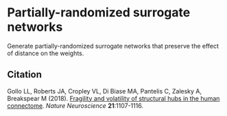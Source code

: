 # Partially-randomized surrogate networks

Generate partially-randomized surrogate networks that preserve the effect of distance on the weights.

## Citation
Gollo LL, Roberts JA, Cropley VL, Di Biase MA, Pantelis C, Zalesky A, Breakspear M (2018). [Fragility and volatility of structural hubs in the human connectome](https://rdcu.be/3omn). *Nature Neuroscience* **21**:1107-1116.

